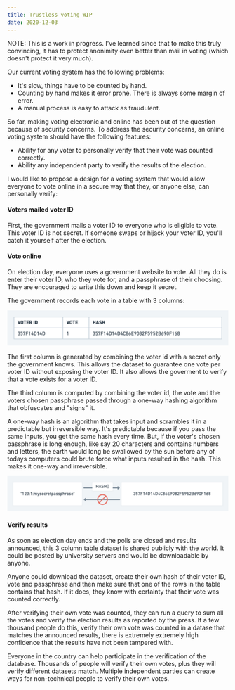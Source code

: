 ```yaml
---
title: Trustless voting WIP
date: 2020-12-03
---
```


NOTE: This is a work in progress. I've learned since that to make this truly convincing, it has to protect anonimity even better than mail in voting (which doesn't protect it very much).

Our current voting system has the following problems:

- It's slow, things have to be counted by hand.
- Counting by hand makes it error prone. There is always some margin of error.
- A manual process is easy to attack as fraudulent.

So far, making voting electronic and online has been out of the question because of security concerns. To address the security concerns, an online voting system should have the following features:

- Ability for any voter to personally verify that their vote was counted correctly.
- Ability any independent party to verify the results of the election.

I would like to propose a design for a voting system that would allow everyone to vote online in a secure way that they, or anyone else, can personally verify:

#### Voters mailed voter ID

First, the government mails a voter ID to everyone who is eligible to vote. This voter ID is not secret. If
someone swaps or hijack your voter ID, you'll catch it yourself after the election.

#### Vote online

On election day, everyone uses a government website to vote. All they do is enter their voter ID, who they vote for,
and a passphrase of their choosing. They are encouraged to write this down and keep it secret.

The government records each vote in a table with 3 columns:

![Votes table](table.png)

The first column is generated by combining the voter id with a secret only the government knows. This allows the
dataset to guarantee one vote per voter ID without exposing the voter ID. It also allows the goverment to verify
that a vote exists for a voter ID.

The third column is computed by combining the voter id, the vote and the voters chosen passphrase passed
through a one-way hashing algorithm that obfuscates and "signs" it.

A one-way hash is an algorithm that takes input and scrambles it in a predictable but irreversible way. It's predictable
because if you pass the same inputs, you get the same hash every time. But, if the voter's chosen passphrase is long enough, like say 20
characters and contains numbers and letters, the earth would long be swallowed by the sun before any of todays computers
could brute force what inputs resulted in the hash. This makes it one-way and irreversible.

![Votes table](hash.png)

#### Verify results

As soon as election day ends and the polls are closed and results announced, this 3 column table dataset is shared publicly with the world. It
could be posted by university servers and would be downloadable by anyone.

Anyone could download the dataset, create their own hash of their voter ID, vote and passphrase and then make sure that one of the rows
in the table contains that hash. If it does, they know with certainty that their vote was counted correctly.

After verifying their own vote was counted, they can run a query to sum all the votes and verify the election results as reported by the press.
If a few thousand people do this, verify their own vote was counted in a datase that matches the announced results, there is extremely extremely
high confidence that the results have not been tampered with.

Everyone in the country can help participate in the verification of the database. Thousands of people will verify their own votes, plus they will
verify different datasets match. Multiple independent parties can create ways for non-technical people to verify their own votes.
